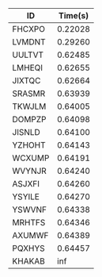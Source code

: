 |ID|Time(s)|
|-|-|
|FHCXPO|0.22028|
|LVMDNT|0.29260|
|UULTVT|0.62485|
|LMHEQI|0.62655|
|JIXTQC|0.62664|
|SRASMR|0.63939|
|TKWJLM|0.64005|
|DOMPZP|0.64098|
|JISNLD|0.64100|
|YZHOHT|0.64143|
|WCXUMP|0.64191|
|WVYNJR|0.64240|
|ASJXFI|0.64260|
|YSYILE|0.64270|
|YSWVNF|0.64338|
|MRHTFS|0.64346|
|AXUMWF|0.64389|
|PQXHYS|0.64457|
|KHAKAB|inf|
